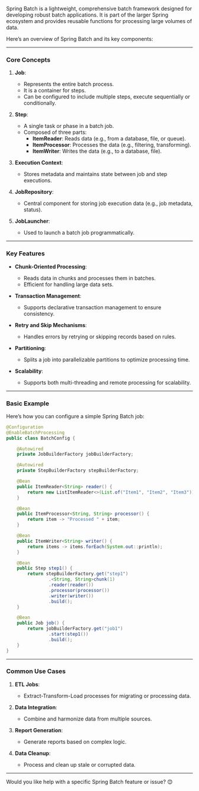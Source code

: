 Spring Batch is a lightweight, comprehensive batch framework designed for developing robust batch applications. It is part of the larger Spring ecosystem and provides reusable functions for processing large volumes of data.

Here’s an overview of Spring Batch and its key components:

---

### **Core Concepts**
1. **Job**: 
   - Represents the entire batch process.
   - It is a container for steps.
   - Can be configured to include multiple steps, execute sequentially or conditionally.

2. **Step**:
   - A single task or phase in a batch job.
   - Composed of three parts:
     - **ItemReader**: Reads data (e.g., from a database, file, or queue).
     - **ItemProcessor**: Processes the data (e.g., filtering, transforming).
     - **ItemWriter**: Writes the data (e.g., to a database, file).

3. **Execution Context**:
   - Stores metadata and maintains state between job and step executions.

4. **JobRepository**:
   - Central component for storing job execution data (e.g., job metadata, status).

5. **JobLauncher**:
   - Used to launch a batch job programmatically.

---

### **Key Features**
- **Chunk-Oriented Processing**:
  - Reads data in chunks and processes them in batches.
  - Efficient for handling large data sets.

- **Transaction Management**:
  - Supports declarative transaction management to ensure consistency.

- **Retry and Skip Mechanisms**:
  - Handles errors by retrying or skipping records based on rules.

- **Partitioning**:
  - Splits a job into parallelizable partitions to optimize processing time.

- **Scalability**:
  - Supports both multi-threading and remote processing for scalability.

---

### **Basic Example**
Here’s how you can configure a simple Spring Batch job:

```java
@Configuration
@EnableBatchProcessing
public class BatchConfig {

    @Autowired
    private JobBuilderFactory jobBuilderFactory;

    @Autowired
    private StepBuilderFactory stepBuilderFactory;

    @Bean
    public ItemReader<String> reader() {
        return new ListItemReader<>(List.of("Item1", "Item2", "Item3"));
    }

    @Bean
    public ItemProcessor<String, String> processor() {
        return item -> "Processed " + item;
    }

    @Bean
    public ItemWriter<String> writer() {
        return items -> items.forEach(System.out::println);
    }

    @Bean
    public Step step1() {
        return stepBuilderFactory.get("step1")
                .<String, String>chunk(1)
                .reader(reader())
                .processor(processor())
                .writer(writer())
                .build();
    }

    @Bean
    public Job job() {
        return jobBuilderFactory.get("job1")
                .start(step1())
                .build();
    }
}
```

---

### **Common Use Cases**
1. **ETL Jobs**:
   - Extract-Transform-Load processes for migrating or processing data.

2. **Data Integration**:
   - Combine and harmonize data from multiple sources.

3. **Report Generation**:
   - Generate reports based on complex logic.

4. **Data Cleanup**:
   - Process and clean up stale or corrupted data.

---

Would you like help with a specific Spring Batch feature or issue? 😊
